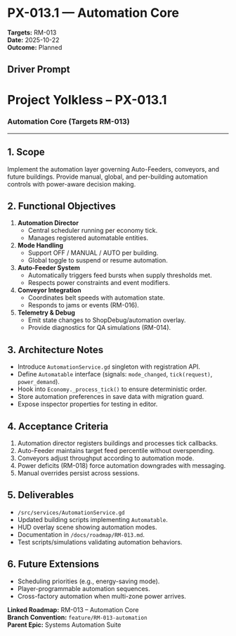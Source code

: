 # PX-013.1 — Automation Core
**Targets:** RM-013  
**Date:** 2025-10-22  
**Outcome:** Planned

## Driver Prompt
# Project Yolkless – PX-013.1  
### Automation Core (Targets RM-013)

---

## 1. Scope
Implement the automation layer governing Auto-Feeders, conveyors, and future buildings. Provide manual, global, and per-building automation controls with power-aware decision making.

## 2. Functional Objectives
1. **Automation Director**
   - Central scheduler running per economy tick.
   - Manages registered automatable entities.
2. **Mode Handling**
   - Support OFF / MANUAL / AUTO per building.
   - Global toggle to suspend or resume automation.
3. **Auto-Feeder System**
   - Automatically triggers feed bursts when supply thresholds met.
   - Respects power constraints and event modifiers.
4. **Conveyor Integration**
   - Coordinates belt speeds with automation state.
   - Responds to jams or events (RM-016).
5. **Telemetry & Debug**
   - Emit state changes to ShopDebug/automation overlay.
   - Provide diagnostics for QA simulations (RM-014).

## 3. Architecture Notes
- Introduce `AutomationService.gd` singleton with registration API.
- Define `Automatable` interface (signals: `mode_changed`, `tick(request)`, `power_demand`).
- Hook into `Economy._process_tick()` to ensure deterministic order.
- Store automation preferences in save data with migration guard.
- Expose inspector properties for testing in editor.

## 4. Acceptance Criteria
1. Automation director registers buildings and processes tick callbacks.
2. Auto-Feeder maintains target feed percentile without overspending.
3. Conveyors adjust throughput according to automation mode.
4. Power deficits (RM-018) force automation downgrades with messaging.
5. Manual overrides persist across sessions.

## 5. Deliverables
- `/src/services/AutomationService.gd`
- Updated building scripts implementing `Automatable`.
- HUD overlay scene showing automation modes.
- Documentation in `/docs/roadmap/RM-013.md`.
- Test scripts/simulations validating automation behaviors.

## 6. Future Extensions
- Scheduling priorities (e.g., energy-saving mode).
- Player-programmable automation sequences.
- Cross-factory automation when multi-zone power arrives.

**Linked Roadmap:** RM-013 – Automation Core  
**Branch Convention:** `feature/RM-013-automation`  
**Parent Epic:** Systems Automation Suite
